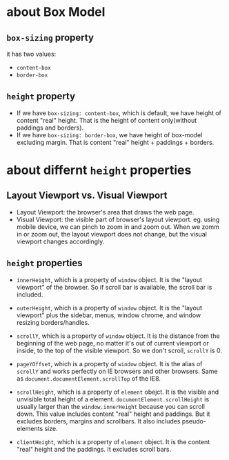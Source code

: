 # about Box Model
## `box-sizing` property
it has two values:
- `content-box`
- `border-box`

## `height` property
- If we have `box-sizing: content-box`, which is default, we have height of content "real" height. That is the height of content only(without paddings and borders).
- If we have `box-sizing: border-box`, we have height of box-model excluding margin. That is content "real" height + paddings + borders.

# about differnt `height` properties
## Layout Viewport vs. Visual Viewport
- Layout Viewport: the browser's area that draws the web page.
- Visual Viewport: the visible part of browser's layout viewport.
eg. using mobile device, we can pinch to zoom in and zoom out. When we zomm in or zoom out, the layout viewport does not change, but the visual viewport changes accordingly.

## `height` properties
- `innerHeight`, which is a property of `window` object. It is the "layout viewport" of the browser. So if scroll bar is available, the scroll bar is included.

- `outerHeight`, which is a property of `window` object. It is the "layout viewport" plus the sidebar, menus, window chrome, and window resizing borders/handles.

- `scrollY`, which is a property of `window` object. It is the distance from the beginning of the web page, no matter it's out of current viewport or inside, to the top of the visible viewport. So we don't scroll, `scrollY` is 0.

- `pageYOffset`, which is a property of `window` object. It is the alias of `scrollY` and works perfectly on IE browsers and other browsers. Same as `document.documentElement.scrollTop` of the IE8.

- `scrollHeight`, which is a property of `element` obejct. It is the visible and unvisible total height of a element. `documentElement.scrollHeight` is usually larger than the `window.innerHeight` because you can scroll down. This value includes content "real" height and paddings. But it excludes borders, margins and scrollbars. It also includes pseudo-elements size.

- `clientHeight`, which is a property of `element` object. It is the content "real" height and the paddings. It excludes scroll bars.